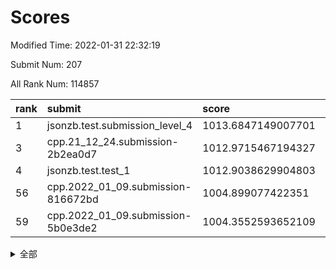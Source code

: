 # Scores

Modified Time: 2022-01-31 22:32:19

Submit Num: 207

All Rank Num: 114857

| rank |               submit               |       score        |       sigma        | pk_num |
| :--- | :--------------------------------- | :----------------- | :----------------- | :----- |
| 1    | jsonzb.test.submission_level_4     | 1013.6847149007701 | 0.8329351621648924 | 2220   |
| 3    | cpp.21_12_24.submission-2b2ea0d7   | 1012.9715467194327 | 0.8336677750734047 | 2221   |
| 4    | jsonzb.test.test_1                 | 1012.9038629904803 | 0.8276106975208305 | 2219   |
| 56   | cpp.2022_01_09.submission-816672bd | 1004.899077422351  | 0.7134709258892374 | 2226   |
| 59   | cpp.2022_01_09.submission-5b0e3de2 | 1004.3552593652109 | 0.7217354179943763 | 2217   |


<details>
<summary>全部</summary>

| rank |                 submit                 |       score        |       sigma        | pk_num |
| :--- | :------------------------------------- | :----------------- | :----------------- | :----- |
| 1    | jsonzb.test.submission_level_4         | 1013.6847149007701 | 0.8329351621648924 | 2220   |
| 2    | gobigger.level_3.submission_level_3_45 | 1013.0009487777536 | 0.8098421024611103 | 2224   |
| 3    | cpp.21_12_24.submission-2b2ea0d7       | 1012.9715467194327 | 0.8336677750734047 | 2221   |
| 4    | jsonzb.test.test_1                     | 1012.9038629904803 | 0.8276106975208305 | 2219   |
| 5    | gobigger.level_3.submission_level_3_36 | 1012.4166742188785 | 0.7769752248476348 | 2220   |
| 6    | gobigger.level_3.submission_level_3_25 | 1011.6205150677605 | 0.7858154486092237 | 2224   |
| 7    | gobigger.level_3.submission_level_3_8  | 1011.609838484532  | 0.8005679362154555 | 2220   |
| 8    | gobigger.level_3.submission_level_3_31 | 1011.1065614670458 | 0.7896059283448611 | 2218   |
| 9    | gobigger.level_3.submission_level_3_35 | 1010.9393926808696 | 0.8206320185666459 | 2217   |
| 10   | gobigger.level_3.submission_level_3_39 | 1010.8579259852596 | 0.7688669760776374 | 2221   |
| 11   | gobigger.level_3.submission_level_3_0  | 1010.4721311446971 | 0.7699290015912469 | 2218   |
| 12   | gobigger.level_3.submission_level_3_26 | 1010.4117855488898 | 0.7539813199369294 | 2216   |
| 13   | gobigger.level_3.submission_level_3_18 | 1010.3740252771066 | 0.7459069250039915 | 2218   |
| 14   | gobigger.level_3.submission_level_3_40 | 1010.3739329008716 | 0.7703055790315725 | 2217   |
| 15   | gobigger.level_3.submission_level_3_4  | 1010.3245502719003 | 0.7810277119601763 | 2223   |
| 16   | gobigger.level_3.submission_level_3_12 | 1010.2591628488703 | 0.7678347622628031 | 2224   |
| 17   | gobigger.level_3.submission_level_3_2  | 1010.2399252325453 | 0.7562481802541684 | 2218   |
| 18   | gobigger.level_3.submission_level_3_33 | 1010.1678598547857 | 0.7533526134779203 | 2221   |
| 19   | gobigger.level_3.submission_level_3_37 | 1010.1173154757279 | 0.7818438419207259 | 2217   |
| 20   | gobigger.level_3.submission_level_3_9  | 1010.0807237684246 | 0.7526946319625449 | 2220   |
| 21   | gobigger.level_3.submission_level_3_28 | 1010.0209927340559 | 0.7593348737607052 | 2226   |
| 22   | gobigger.level_3.submission_level_3_42 | 1009.9586314742595 | 0.7620458520419757 | 2214   |
| 23   | gobigger.level_3.submission_level_3_49 | 1009.9072650670347 | 0.7666466346987476 | 2221   |
| 24   | gobigger.level_3.submission_level_3_24 | 1009.8463966003892 | 0.7371270252706125 | 2222   |
| 25   | gobigger.level_3.submission_level_3_14 | 1009.8173465280789 | 0.7532279669880829 | 2219   |
| 26   | gobigger.level_3.submission_level_3_48 | 1009.800979638806  | 0.7309563570732852 | 2221   |
| 27   | gobigger.level_3.submission_level_3_38 | 1009.7168197811279 | 0.7670523918471055 | 2213   |
| 28   | gobigger.level_3.submission_level_3_10 | 1009.6926702663696 | 0.7503371294855352 | 2216   |
| 29   | gobigger.level_3.submission_level_3_21 | 1009.6886937130885 | 0.7557287429515634 | 2222   |
| 30   | gobigger.level_3.submission_level_3_13 | 1009.6688156309391 | 0.7619575853332655 | 2223   |
| 31   | gobigger.level_3.submission_level_3_15 | 1009.5932640404204 | 0.7385204489363705 | 2222   |
| 32   | gobigger.level_3.submission_level_3_20 | 1009.569695866173  | 0.7596861154778778 | 2223   |
| 33   | gobigger.level_3.submission_level_3_3  | 1009.5541974593223 | 0.7565819794132553 | 2222   |
| 34   | gobigger.level_3.submission_level_3_5  | 1009.5201040664657 | 0.7476807121201792 | 2215   |
| 35   | gobigger.level_3.submission_level_3_30 | 1009.4751766269927 | 0.767711670697123  | 2220   |
| 36   | gobigger.level_3.submission_level_3_27 | 1009.4571094685326 | 0.7426798739639981 | 2219   |
| 37   | gobigger.level_3.submission_level_3_43 | 1009.4201402609597 | 0.7564217326351704 | 2219   |
| 38   | gobigger.level_3.submission_level_3_16 | 1009.380717117071  | 0.7326149004694992 | 2218   |
| 39   | gobigger.level_3.submission_level_3_11 | 1009.3374905206043 | 0.7577758656103901 | 2220   |
| 40   | gobigger.level_3.submission_level_3_7  | 1009.2966458121889 | 0.743423787420551  | 2218   |
| 41   | gobigger.level_3.submission_level_3_22 | 1009.2834958355123 | 0.7517813039223765 | 2216   |
| 42   | gobigger.level_3.submission_level_3_1  | 1009.246620823707  | 0.7403078397218701 | 2216   |
| 43   | gobigger.level_3.submission_level_3_41 | 1009.2293969467662 | 0.764341142594793  | 2219   |
| 44   | gobigger.level_3.submission_level_3_6  | 1009.2081010071228 | 0.7596826533432317 | 2216   |
| 45   | gobigger.level_3.submission_level_3_19 | 1009.1988562191825 | 0.7549638019439221 | 2216   |
| 46   | gobigger.level_3.submission_level_3_44 | 1009.1824629306163 | 0.7240601434982542 | 2221   |
| 47   | gobigger.level_3.submission_level_3_47 | 1009.1322503166313 | 0.7478677276205468 | 2224   |
| 48   | gobigger.level_3.submission_level_3_29 | 1009.1211783629129 | 0.7616880907338989 | 2218   |
| 49   | gobigger.level_3.submission_level_3_34 | 1009.0153626707835 | 0.7456849027810895 | 2217   |
| 50   | gobigger.level_3.submission_level_3_23 | 1008.9633318543957 | 0.7540395381500614 | 2219   |
| 51   | gobigger.level_3.submission_level_3_32 | 1008.4467292820583 | 0.7544853771113592 | 2222   |
| 52   | gobigger.level_3.submission_level_3_46 | 1008.2688131972072 | 0.7377601202216935 | 2224   |
| 53   | gobigger.level_3.submission_level_3_17 | 1007.5716587556523 | 0.7583111546654138 | 2219   |
| 54   | gobigger.level_1.submission_level_1_30 | 1005.5479209288312 | 0.7159449237729829 | 2215   |
| 55   | gobigger.level_1.submission_level_1_8  | 1004.9420868409092 | 0.7103070510296384 | 2217   |
| 56   | cpp.2022_01_09.submission-816672bd     | 1004.899077422351  | 0.7134709258892374 | 2226   |
| 57   | gobigger.level_1.submission_level_1_32 | 1004.6121414275901 | 0.7241870701996231 | 2219   |
| 58   | gobigger.level_1.submission_level_1_1  | 1004.5080542366899 | 0.7090709187908184 | 2215   |
| 59   | cpp.2022_01_09.submission-5b0e3de2     | 1004.3552593652109 | 0.7217354179943763 | 2217   |
| 60   | gobigger.level_1.submission_level_1_17 | 1004.3107411432208 | 0.7045377780863171 | 2221   |
| 61   | gobigger.level_1.submission_level_1_22 | 1004.2735323104565 | 0.7176112653707073 | 2224   |
| 62   | gobigger.level_1.submission_level_1_31 | 1004.2046700312882 | 0.7170394657018935 | 2217   |
| 63   | gobigger.level_1.submission_level_1_6  | 1003.9941332838209 | 0.7057320442763594 | 2220   |
| 64   | gobigger.level_1.submission_level_1_34 | 1003.9423429763301 | 0.7178279982212474 | 2217   |
| 65   | gobigger.level_1.submission_level_1_14 | 1003.8570453207346 | 0.71695703998535   | 2220   |
| 66   | gobigger.level_1.submission_level_1_39 | 1003.8535834339157 | 0.7103700938729551 | 2219   |
| 67   | gobigger.level_1.submission_level_1_12 | 1003.7050920055395 | 0.7123370093192823 | 2217   |
| 68   | gobigger.level_1.submission_level_1_42 | 1003.6398495241127 | 0.7214338324593861 | 2224   |
| 69   | gobigger.level_1.submission_level_1_19 | 1003.632975451558  | 0.7090446390047588 | 2215   |
| 70   | gobigger.level_1.submission_level_1_29 | 1003.4833428342276 | 0.7155828192327031 | 2219   |
| 71   | gobigger.level_1.submission_level_1_43 | 1003.4661770574428 | 0.7263114727007263 | 2225   |
| 72   | gobigger.level_1.submission_level_1_41 | 1003.4415673161916 | 0.7159662947318676 | 2224   |
| 73   | gobigger.level_1.submission_level_1_49 | 1003.438702956155  | 0.7088905781264035 | 2224   |
| 74   | gobigger.level_1.submission_level_1_15 | 1003.3524233990297 | 0.7293660980089494 | 2219   |
| 75   | gobigger.level_1.submission_level_1_10 | 1003.2697829667896 | 0.729006652703243  | 2217   |
| 76   | gobigger.level_1.submission_level_1_48 | 1003.2492292309204 | 0.7166704273319506 | 2218   |
| 77   | gobigger.level_1.submission_level_1_24 | 1003.2406385720395 | 0.7124255330690286 | 2221   |
| 78   | gobigger.level_1.submission_level_1_26 | 1003.2382726567303 | 0.7124492444934507 | 2217   |
| 79   | gobigger.level_1.submission_level_1_0  | 1003.1881268884373 | 0.7099202154004486 | 2224   |
| 80   | gobigger.level_1.submission_level_1_37 | 1003.1341654395983 | 0.7214510984602605 | 2219   |
| 81   | gobigger.level_1.submission_level_1_35 | 1003.1133144496785 | 0.7070811448387107 | 2219   |
| 82   | gobigger.level_1.submission_level_1_38 | 1003.1054009745312 | 0.707326162190448  | 2216   |
| 83   | gobigger.level_1.submission_level_1_13 | 1003.093395244785  | 0.7208664081139289 | 2219   |
| 84   | gobigger.level_1.submission_level_1_25 | 1003.0892482216083 | 0.7139186910669486 | 2213   |
| 85   | gobigger.level_1.submission_level_1_5  | 1003.033301573828  | 0.724994084938345  | 2219   |
| 86   | gobigger.level_1.submission_level_1_44 | 1003.0004993110871 | 0.7214160859471722 | 2224   |
| 87   | gobigger.level_1.submission_level_1_47 | 1002.9853430315695 | 0.7121901440658722 | 2219   |
| 88   | gobigger.level_1.submission_level_1_4  | 1002.9822474492166 | 0.7207813933792047 | 2217   |
| 89   | gobigger.level_1.submission_level_1_40 | 1002.9527978960916 | 0.7237950434555908 | 2223   |
| 90   | gobigger.level_1.submission_level_1_9  | 1002.9256203765456 | 0.7145289565079332 | 2218   |
| 91   | gobigger.level_1.submission_level_1_45 | 1002.8667524751553 | 0.7212992027852946 | 2215   |
| 92   | gobigger.level_1.submission_level_1_46 | 1002.7520872145353 | 0.7233798652395174 | 2216   |
| 93   | gobigger.level_1.submission_level_1_3  | 1002.7086200770543 | 0.7102868152394157 | 2220   |
| 94   | gobigger.level_1.submission_level_1_23 | 1002.6913427467562 | 0.718097284613399  | 2221   |
| 95   | gobigger.level_1.submission_level_1_21 | 1002.5931718181047 | 0.7179237557016697 | 2216   |
| 96   | gobigger.level_1.submission_level_1_16 | 1002.5156464509802 | 0.7118904547716763 | 2220   |
| 97   | gobigger.level_1.submission_level_1_33 | 1002.4870671865206 | 0.7100996116328651 | 2217   |
| 98   | gobigger.level_1.submission_level_1_20 | 1002.401211478679  | 0.7094825333075504 | 2223   |
| 99   | gobigger.level_1.submission_level_1_28 | 1002.2452567597722 | 0.7108199864829914 | 2217   |
| 100  | gobigger.level_1.submission_level_1_27 | 1002.1546758497019 | 0.7192429987648109 | 2224   |
| 101  | gobigger.level_1.submission_level_1_36 | 1002.0786265092524 | 0.7083618927427893 | 2213   |
| 102  | gobigger.level_1.submission_level_1_2  | 1001.9006380809815 | 0.7074128325832352 | 2222   |
| 103  | gobigger.level_1.submission_level_1_18 | 1001.7257385006862 | 0.6996692127027294 | 2212   |
| 104  | gobigger.level_1.submission_level_1_11 | 1001.7227756479473 | 0.7063012970999126 | 2221   |
| 105  | gobigger.level_1.submission_level_1_7  | 1001.0692096752588 | 0.7147096101514447 | 2216   |
| 106  | gobigger.random.submission_random_45   | 997.2281820589882  | 0.697666881735853  | 2216   |
| 107  | gobigger.random.submission_random_22   | 997.0541586373575  | 0.7087203322459823 | 2220   |
| 108  | gobigger.random.submission_random_34   | 996.9464952501922  | 0.7016121572643983 | 2215   |
| 109  | gobigger.random.submission_random_43   | 996.824675491438   | 0.7120836326402066 | 2224   |
| 110  | gobigger.random.submission_random_36   | 996.7876970802249  | 0.7034933391576326 | 2216   |
| 111  | gobigger.random.submission_random_1    | 996.6707532767895  | 0.7119213181643366 | 2222   |
| 112  | gobigger.random.submission_random_26   | 996.6233503697406  | 0.6976525046794279 | 2223   |
| 113  | gobigger.random.submission_random_19   | 996.6097512764383  | 0.7101644598894072 | 2222   |
| 114  | gobigger.random.submission_random_28   | 996.558963342508   | 0.7263562522904922 | 2217   |
| 115  | gobigger.random.submission_random_38   | 996.4886846753194  | 0.7054635580278535 | 2224   |
| 116  | gobigger.random.submission_random_21   | 996.47122276819    | 0.6983427338358389 | 2217   |
| 117  | gobigger.random.submission_random_23   | 996.4607578407847  | 0.708876817638116  | 2217   |
| 118  | gobigger.random.submission_random_8    | 996.4468800105943  | 0.708363579310622  | 2221   |
| 119  | gobigger.random.submission_random_16   | 996.3546935753608  | 0.7043983100968566 | 2221   |
| 120  | gobigger.random.submission_random_35   | 996.3344259892284  | 0.7063454936960847 | 2221   |
| 121  | gobigger.random.submission_random_11   | 996.1875709427894  | 0.7119612554089423 | 2219   |
| 122  | gobigger.random.submission_random_5    | 996.1758953629787  | 0.7129820247957823 | 2224   |
| 123  | gobigger.random.submission_random_20   | 996.0401685227991  | 0.7021896175516826 | 2219   |
| 124  | gobigger.random.submission_random_47   | 996.0397790851981  | 0.7155651137703567 | 2218   |
| 125  | gobigger.random.submission_random_3    | 996.0217601483872  | 0.7041587653255635 | 2218   |
| 126  | gobigger.random.submission_random_6    | 995.9944890120389  | 0.71637690570465   | 2217   |
| 127  | gobigger.random.submission_random_49   | 995.9144579331344  | 0.7092494076479281 | 2225   |
| 128  | gobigger.random.submission_random_37   | 995.9055655062043  | 0.727381402042792  | 2221   |
| 129  | gobigger.random.submission_random_27   | 995.877372856212   | 0.7197419924419654 | 2220   |
| 130  | gobigger.random.submission_random_18   | 995.8742794866185  | 0.7183401758364045 | 2222   |
| 131  | gobigger.random.submission_random_17   | 995.8322208444989  | 0.7037482152030787 | 2227   |
| 132  | gobigger.random.submission_random_30   | 995.8061761805833  | 0.7121185779455661 | 2221   |
| 133  | gobigger.random.submission_random_14   | 995.5859776034458  | 0.719876352059975  | 2220   |
| 134  | gobigger.random.submission_random_7    | 995.5826062954027  | 0.7026093805938795 | 2221   |
| 135  | gobigger.random.submission_random_12   | 995.5686644907134  | 0.7037772860189352 | 2218   |
| 136  | gobigger.random.submission_random_32   | 995.5163539627973  | 0.7231344804671525 | 2221   |
| 137  | gobigger.random.submission_random_24   | 995.4986513315836  | 0.7021989683259884 | 2222   |
| 138  | gobigger.random.submission_random_42   | 995.4928438396267  | 0.7011107520226261 | 2220   |
| 139  | gobigger.random.submission_random_15   | 995.4925557334694  | 0.7053279853110037 | 2213   |
| 140  | gobigger.random.submission_random_2    | 995.490353996708   | 0.7151485904497277 | 2216   |
| 141  | gobigger.random.submission_random_48   | 995.4865464169679  | 0.7080905921924591 | 2227   |
| 142  | gobigger.random.submission_random_44   | 995.477722136443   | 0.7190871565202706 | 2218   |
| 143  | gobigger.random.submission_random_9    | 995.4054208013911  | 0.7070267463794916 | 2218   |
| 144  | gobigger.random.submission_random_46   | 995.3133530395062  | 0.7039913142135747 | 2222   |
| 145  | gobigger.random.submission_random_0    | 995.2554006233207  | 0.699861879620089  | 2225   |
| 146  | gobigger.random.submission_random_31   | 995.247285221299   | 0.7226103494603061 | 2224   |
| 147  | gobigger.random.submission_random_41   | 995.1688259237629  | 0.723377976440787  | 2218   |
| 148  | gobigger.random.submission_random_25   | 995.1217536200613  | 0.7051294503902135 | 2219   |
| 149  | gobigger.random.submission_random_40   | 995.1216934655473  | 0.7059761519976275 | 2223   |
| 150  | gobigger.random.submission_random_29   | 994.8437848367163  | 0.7046702534716514 | 2214   |
| 151  | gobigger.random.submission_random_13   | 994.8361873866736  | 0.70013676584683   | 2218   |
| 152  | gobigger.random.submission_random_33   | 994.7792318909111  | 0.7123397189055183 | 2219   |
| 153  | gobigger.random.submission_random_39   | 994.6880056288489  | 0.7132795858437663 | 2219   |
| 154  | gobigger.level_2.submission_level_2_26 | 994.5433113855794  | 0.7139154557576703 | 2219   |
| 155  | gobigger.random.submission_random_10   | 994.4810867515922  | 0.716806374568682  | 2223   |
| 156  | gobigger.random.submission_random_4    | 994.2553654682688  | 0.7187861445996212 | 2218   |
| 157  | gobigger.level_2.submission_level_2_34 | 994.2536616605147  | 0.7203238541334277 | 2219   |
| 158  | gobigger.level_2.submission_level_2_27 | 993.8603007564974  | 0.7232092138797986 | 2223   |
| 159  | gobigger.level_2.submission_level_2_8  | 993.7972127558392  | 0.7339617247433549 | 2215   |
| 160  | gobigger.level_2.submission_level_2_15 | 993.5444348819534  | 0.7259003030375211 | 2215   |
| 161  | gobigger.level_2.submission_level_2_23 | 993.4349691460774  | 0.7359615275762311 | 2215   |
| 162  | gobigger.level_2.submission_level_2_48 | 993.3806598831044  | 0.734555089594092  | 2218   |
| 163  | gobigger.level_2.submission_level_2_9  | 993.1592279619332  | 0.7475865554395226 | 2212   |
| 164  | gobigger.level_2.submission_level_2_11 | 993.0452423064379  | 0.7417491938069046 | 2221   |
| 165  | gobigger.level_2.submission_level_2_21 | 992.8761741802267  | 0.7329493434824182 | 2218   |
| 166  | gobigger.level_2.submission_level_2_17 | 992.8290530080748  | 0.736599159898197  | 2222   |
| 167  | gobigger.level_2.submission_level_2_44 | 992.788142327841   | 0.7311497167019686 | 2223   |
| 168  | gobigger.level_2.submission_level_2_0  | 992.7753745998216  | 0.7346899307351056 | 2219   |
| 169  | gobigger.level_2.submission_level_2_31 | 992.7753558063687  | 0.7426643800792171 | 2223   |
| 170  | gobigger.level_2.submission_level_2_45 | 992.7174454613232  | 0.7420718549137086 | 2222   |
| 171  | gobigger.level_2.submission_level_2_22 | 992.5751259427299  | 0.7341752744187655 | 2218   |
| 172  | gobigger.level_2.submission_level_2_6  | 992.5139278818582  | 0.7414164708615266 | 2226   |
| 173  | gobigger.level_2.submission_level_2_40 | 992.3524390736856  | 0.7469283089334647 | 2221   |
| 174  | gobigger.level_2.submission_level_2_14 | 992.3482320599908  | 0.7674980651386919 | 2222   |
| 175  | gobigger.level_2.submission_level_2_36 | 992.3461993558684  | 0.736759707157233  | 2219   |
| 176  | gobigger.level_2.submission_level_2_35 | 992.2942382044248  | 0.7412052414717619 | 2221   |
| 177  | gobigger.level_2.submission_level_2_37 | 992.2432602038134  | 0.7541942355414063 | 2221   |
| 178  | gobigger.level_2.submission_level_2_18 | 992.2169645073593  | 0.7686304773568335 | 2223   |
| 179  | gobigger.level_2.submission_level_2_30 | 992.2013271387817  | 0.7375097090319456 | 2210   |
| 180  | gobigger.level_2.submission_level_2_49 | 992.1839299281002  | 0.7335334464325827 | 2221   |
| 181  | gobigger.level_2.submission_level_2_5  | 992.1760144462528  | 0.7291753046619314 | 2220   |
| 182  | gobigger.level_2.submission_level_2_25 | 992.170358281032   | 0.7475853520651854 | 2217   |
| 183  | gobigger.level_2.submission_level_2_29 | 992.0302287024568  | 0.7401291003303396 | 2220   |
| 184  | gobigger.level_2.submission_level_2_38 | 991.9983090658486  | 0.7404448235110822 | 2217   |
| 185  | gobigger.level_2.submission_level_2_28 | 991.9721262475134  | 0.7381403401124648 | 2221   |
| 186  | gobigger.level_2.submission_level_2_1  | 991.9553274737399  | 0.7424616155431037 | 2215   |
| 187  | gobigger.level_2.submission_level_2_12 | 991.8803512173047  | 0.7411795731922776 | 2222   |
| 188  | gobigger.level_2.submission_level_2_41 | 991.8403243011937  | 0.7447737738657073 | 2220   |
| 189  | gobigger.level_2.submission_level_2_24 | 991.813881059942   | 0.7370953181226491 | 2217   |
| 190  | gobigger.level_2.submission_level_2_2  | 991.7864868655279  | 0.7362108739524084 | 2219   |
| 191  | gobigger.level_2.submission_level_2_46 | 991.7660024255213  | 0.7359148743526168 | 2220   |
| 192  | gobigger.level_2.submission_level_2_19 | 991.7562120799681  | 0.7329424144725285 | 2215   |
| 193  | gobigger.level_2.submission_level_2_13 | 991.6352671041896  | 0.7177652687126534 | 2225   |
| 194  | gobigger.level_2.submission_level_2_7  | 991.5904638561996  | 0.7490842054300106 | 2218   |
| 195  | gobigger.level_2.submission_level_2_47 | 991.5235959778637  | 0.7492084589099552 | 2218   |
| 196  | gobigger.level_2.submission_level_2_32 | 991.3192213267664  | 0.7531364163885131 | 2219   |
| 197  | gobigger.level_2.submission_level_2_39 | 991.2328656699     | 0.7539836696911646 | 2224   |
| 198  | gobigger.level_2.submission_level_2_4  | 991.2253179898422  | 0.7476316262303407 | 2220   |
| 199  | gobigger.level_2.submission_level_2_16 | 991.1864603056933  | 0.7218734805114194 | 2218   |
| 200  | gobigger.level_2.submission_level_2_10 | 991.1843679479417  | 0.7510614159825064 | 2214   |
| 201  | gobigger.level_2.submission_level_2_33 | 991.079678524758   | 0.7516928841453451 | 2223   |
| 202  | gobigger.level_2.submission_level_2_3  | 990.7006229421403  | 0.7683177760321598 | 2221   |
| 203  | gobigger.level_2.submission_level_2_43 | 990.3823537447893  | 0.7386470122292245 | 2215   |
| 204  | gobigger.level_2.submission_level_2_42 | 990.3187585795117  | 0.7642495793815494 | 2221   |
| 205  | gobigger.level_2.submission_level_2_20 | 990.1773933182977  | 0.7716944536087523 | 2218   |
| 206  | gobigger.none.submission_none_1        | 978.5064292622978  | 1.1371162678161861 | 2217   |
| 207  | gobigger.none.submission_none_0        | 976.7525608058231  | 1.3070571630660912 | 2222   |

</details>